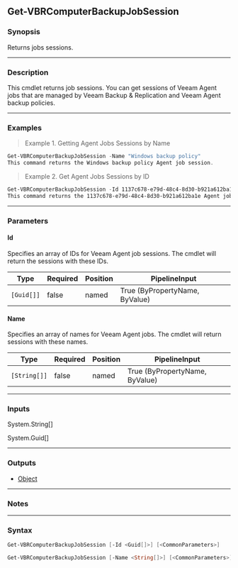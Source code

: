 Get-VBRComputerBackupJobSession
-------------------------------

### Synopsis
Returns jobs sessions.

---

### Description

This cmdlet returns job sessions. You can get sessions of Veeam Agent jobs that are managed by Veeam Backup & Replication and Veeam Agent backup policies.

---

### Examples
> Example 1. Getting Agent Jobs Sessions by Name

```PowerShell
Get-VBRComputerBackupJobSession -Name "Windows backup policy"
This command returns the Windows backup policy Agent job session.
```
> Example 2. Get Agent Jobs Sessions by ID

```PowerShell
Get-VBRComputerBackupJobSession -Id 1137c678-e79d-48c4-8d30-b921a612ba1e
This command returns the 1137c678-e79d-48c4-8d30-b921a612ba1e Agent job session.
```

---

### Parameters
#### **Id**
Specifies an array of IDs for Veeam Agent job sessions. The cmdlet will return the sessions with these IDs.

|Type      |Required|Position|PipelineInput                 |
|----------|--------|--------|------------------------------|
|`[Guid[]]`|false   |named   |True (ByPropertyName, ByValue)|

#### **Name**
Specifies an array of names for Veeam Agent jobs. The cmdlet will return sessions with these names.

|Type        |Required|Position|PipelineInput                 |
|------------|--------|--------|------------------------------|
|`[String[]]`|false   |named   |True (ByPropertyName, ByValue)|

---

### Inputs
System.String[]

System.Guid[]

---

### Outputs
* [Object](https://learn.microsoft.com/en-us/dotnet/api/System.Object)

---

### Notes

---

### Syntax
```PowerShell
Get-VBRComputerBackupJobSession [-Id <Guid[]>] [<CommonParameters>]
```
```PowerShell
Get-VBRComputerBackupJobSession [-Name <String[]>] [<CommonParameters>]
```
